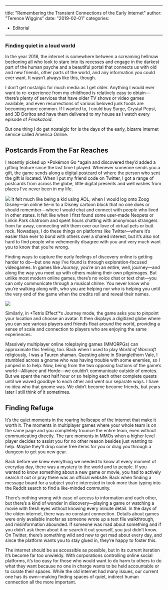 
---
title: "Remembering the Transient Connections of the Early Internet"
author: "Terence Wiggins"
date: "2019-02-01"
categories:
- Editorial
---

### Finding quiet in a loud world

In the year 2018, the internet is somewhere between a screaming hellmaw beckoning all who look to stare into its recesses and engage in the darkest part of the human psyche and a beautiful portal that connects us with old and new friends, other parts of the world, and any information you could ever want. It wasn’t always like this, though.

I don’t get nostalgic for much media as I get older. Anything I would ever want to re-experience from my childhood is relatively easy to obtain—there’s plenty of services that have older TV shows or video games available, and even resurrections of various beloved junk foods are becoming more common. If I wanted to, I could buy Surge, Crystal Pepsi, and 3D Doritos and have them delivered to my house as I watch every episode of *Freakazoid*. 

But one thing I do get nostalgic for is the days of the early, bizarre internet service called America Online.

## Postcards From the Far Reaches

I recently picked up *Pokémon Go *again and discovered they’d added a gifting feature since the last time I played. Whenever someone sends you a gift, the game sends along a digital postcard of where the person who sent the gift is located. When I put my friend code on Twitter, I got a range of postcards from across the globe, little digital presents and well wishes from places I’ve never been in my life. 

![](/wp-content/uploads/2019/01/aol-dial-up-e1546377492403-1024x698.jpg?resize=1024%2C698&#038;ssl=1)
It felt much like being a kid using AOL, when I would log onto Zoog Disney—an online tie-in to a Disney cartoon block that no one does or should remember—where I would chat and connect with people who lived in other states. It felt like when I first found some user-made Neopets or Linkin Park chatroom and spent hours chatting with anonymous strangers from far away, connecting with them over our love of virtual pets or butt rock. Nowadays, I do these things on platforms like Twitter—where it’s easier than ever to bond with others over a shared interest, but it’s also not hard to find people who vehemently disagree with you and very much want you to know that you’re wrong.

Finding ways to capture the early feelings of discovery online is getting harder to do—but one way I’ve found is through exploration-focused videogames. In games like *Journey*, you’re on an entire, well, journey—and along the way you meet up with others making their own pilgrimages. But unlike most modern online games, there’s no voice chat or text chat—you can only communicate through a musical chime. You never know who you’re walking along with, who you are helping nor who is helping you until the very end of the game when the credits roll and reveal their names.

![](/wp-content/uploads/2019/01/large.jpg?resize=1024%2C576&#038;ssl=1)

Similarly, in *Tetris Effect’*s Journey mode, the game asks you to pinpoint your location and choose an avatar. It then displays a digitized globe where you can see various players and friends float around the world, providing a sense of scale and connection to players who are enjoying the same experiences.

Massively multiplayer online roleplaying games (MMORPGs) can approximate this feeling, too. Back when I used to play *World of Warcraft* religiously, I was a Tauren shaman. Questing alone in Stranglethorn Vale, I stumbled across a gnome who was having trouble with some enemies, so I jumped in to help. Now, being from the two opposing factions of the game’s world—Alliance and Horde—we couldn’t communicate outside of emotes. But we spent the next half hour or so helping each other complete quests until we waved goodbye to each other and went our separate ways. I have no idea who that gnome was. We didn’t become become friends, but years later I still think of it sometimes.

## Finding Refuge

It’s the quiet moments in the roaring hellscape of the internet that make it worth it. The moments in multiplayer games where your whole team is on the same page and you completely trounce the entire team, even without communicating directly. The rare moments in MMOs when a higher level player decides to assist you for no other reason besides just wanting to help. Maybe they’ll drop some free items for you or drag you through a dungeon to get you new gear.

Back before we knew everything we needed to know at every moment of everyday day, there was  a mystery to the world and to people. If you wanted to know something about a new game or movie, you had to actively search it out or pray there was an official website. Back when finding a message board for a subject you’re interested in took more than typing into the Reddit search to find a like-minded community. 

There’s nothing wrong with ease of access to information and each other, but there’s a kind of wonder in discovery—playing a game or watching a movie with fresh eyes without knowing every minute detail. In the days of the olden internet, there was no constant connection. Details about games were only available insofar as someone wrote up a text file walkthrough, and misinformation abounded. If someone was mad about something and if you didn’t ask them about it or search it out yourself, you just didn’t know. On Twitter, there’s something wild and new to get mad about every day, and since the platform wants you to stay glued in, they’re happy to foster this.

The internet should be as accessible as possible, but in its current iteration it’s become far too unwieldy. With corporations controlling online social platforms, it’s too easy for those who would want to do harm to others to do what they want because no one in charge wants to be held accountable or to curate their spaces. While the old internet had many issues, our current one has its own—making finding spaces of quiet, indirect human connection all the more important.
